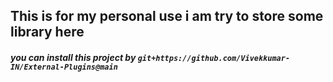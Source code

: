 ## This is for my personal use i am try to store some library here


##### you can install this project by `git+https://github.com/Vivekkumar-IN/External-Plugins@main`